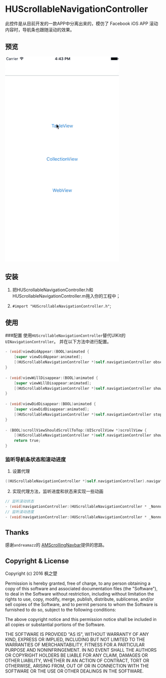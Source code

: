 # HUScrollableNavigationController
此控件是从目前开发的一款APP中分离出来的，模仿了 Facebook iOS APP 滚动内容时，导航条也跟随滚动的效果。

## 预览
![](HUScrollableNavigationController.gif)


## 安装
1. 把HUScrollableNavigationController.h和HUScrollableNavigationController.m拖入你的工程中；

2. `#import "HUScrollableNavigationController.h"`;

## 使用
###配置
使用`HUScrollableNavigationController`替代UIKit的`UINavigationController`。
并在以下方法中进行配置。
```objective-c
- (void)viewDidAppear:(BOOL)animated {
    [super viewDidAppear:animated];
    [(HUScrollableNavigationController *)self.navigationController observeScrollView:self.tableView forDelayDistance:10];
}

- (void)viewWillDisappear:(BOOL)animated {
    [super viewWillDisappear:animated];
    [(HUScrollableNavigationController *)self.navigationController showNavigationBarWithAnimation:YES];
}

- (void)viewDidDisappear:(BOOL)animated {
    [super viewDidDisappear:animated];
    [(HUScrollableNavigationController *)self.navigationController stopObserveScrollView];
}

- (BOOL)scrollViewShouldScrollToTop:(UIScrollView *)scrollView {
    [(HUScrollableNavigationController *)self.navigationController showNavigationBarWithAnimation:YES];
    return true;
}
```
### 监听导航条状态和滚动进度
1. 设置代理

```objective-c
((HUScrollableNavigationController *)self.navigationController).navigationBarScrollDelegate = self;
```
2. 实现代理方法，监听进度和状态来实现一些动画

```objective-c
// 监听滚动状态
- (void)navigationController:(HUScrollableNavigationController * _Nonnull)navigationController didChangeNavigationBarState:(NavigationBarState)state;
// 监听滚动进度
- (void)navigationController:(HUScrollableNavigationController * _Nonnull)navigationController didScrollWithProgress:(CGFloat)progress;
```

## Thanks
感谢`andreamazz`的 [AMScrollingNavbar](https://github.com/andreamazz/AMScrollingNavbar "AMScrollingNavbar")提供的思路。

## Copyright & License
Copyright (c) 2016 枫之楚

Permission is hereby granted, free of charge, to any person obtaining a copy
of this software and associated documentation files (the "Software"), to deal
in the Software without restriction, including without limitation the rights
to use, copy, modify, merge, publish, distribute, sublicense, and/or sell
copies of the Software, and to permit persons to whom the Software is
furnished to do so, subject to the following conditions:

The above copyright notice and this permission notice shall be included in all
copies or substantial portions of the Software.

THE SOFTWARE IS PROVIDED "AS IS", WITHOUT WARRANTY OF ANY KIND, EXPRESS OR
IMPLIED, INCLUDING BUT NOT LIMITED TO THE WARRANTIES OF MERCHANTABILITY,
FITNESS FOR A PARTICULAR PURPOSE AND NONINFRINGEMENT. IN NO EVENT SHALL THE
AUTHORS OR COPYRIGHT HOLDERS BE LIABLE FOR ANY CLAIM, DAMAGES OR OTHER
LIABILITY, WHETHER IN AN ACTION OF CONTRACT, TORT OR OTHERWISE, ARISING FROM,
OUT OF OR IN CONNECTION WITH THE SOFTWARE OR THE USE OR OTHER DEALINGS IN THE
SOFTWARE.
